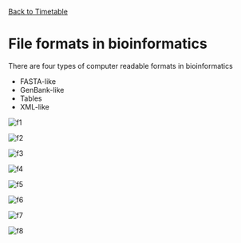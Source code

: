 <a href="https://github.com/joanamarques/python_course"> Back to Timetable</a>




# File formats in bioinformatics


There are four types of computer readable formats in bioinformatics

- FASTA-like
- GenBank-like
- Tables
- XML-like

![f1](../../img/ff1.png)

![f2](../../img/ff2.png)

![f3](../../img/ff3.png)

![f4](../../img/ff4.png)

![f5](../../img/ff5.png)

![f6](../../img/ff6.png)

![f7](../../img/ff7.png)

![f8](../../img/ff8.png)
